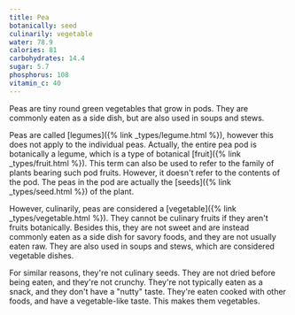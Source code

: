 ```yaml
---
title: Pea
botanically: seed
culinarily: vegetable
water: 78.9
calories: 81
carbohydrates: 14.4
sugar: 5.7
phosphorus: 108
vitamin_c: 40
---
```

Peas are tiny round green vegetables that grow in pods. They are commonly eaten as a side dish, but are also used in soups and stews.

Peas are called [legumes]({% link _types/legume.html %}), however this does not apply to the individual peas. Actually, the entire pea pod is botanically a legume, which is a type of botanical [fruit]({% link _types/fruit.html %}). This term can also be used to refer to the family of plants bearing such pod fruits. However, it doesn't refer to the contents of the pod. The peas in the pod are actually the [seeds]({% link _types/seed.html %}) of the plant.

However, culinarily, peas are considered a [vegetable]({% link _types/vegetable.html %}). They cannot be culinary fruits if they aren't fruits botanically. Besides this, they are not sweet and are instead commonly eaten as a side dish for savory foods, and they are not usually eaten raw. They are also used in soups and stews, which are considered vegetable dishes.

For similar reasons, they're not culinary seeds. They are not dried before being eaten, and they're not crunchy. They're not typically eaten as a snack, and they don't have a "nutty" taste. They're eaten cooked with other foods, and have a vegetable-like taste. This makes them vegetables.

